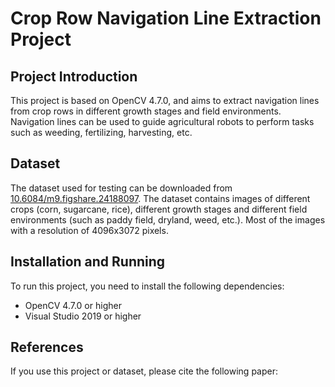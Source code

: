 # Crop Row Navigation Line Extraction Project
## Project Introduction
This project is based on OpenCV 4.7.0, and aims to extract navigation lines from crop rows in different growth stages and field environments. Navigation lines can be used to guide agricultural robots to perform tasks such as weeding, fertilizing, harvesting, etc.
## Dataset
The dataset used for testing can be downloaded from [10.6084/m9.figshare.24188097](https://figshare.com/articles/dataset/crops_at_different_growth_stages_and_environments/24188097). The dataset contains images of different crops (corn, sugarcane, rice), different growth stages and different field environments (such as paddy field, dryland, weed, etc.). Most of the images with a resolution of 4096x3072 pixels. 
## Installation and Running
To run this project, you need to install the following dependencies:
- OpenCV 4.7.0 or higher
- Visual Studio 2019 or higher
## References
If you use this project or dataset, please cite the following paper:
